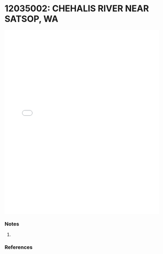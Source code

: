# 12035002: CHEHALIS RIVER NEAR SATSOP, WA

<iframe src="/_static/stations/12035002_fdc.html" width="100%" height="600" frameborder="0"></iframe>

### Notes
1. 

### References

